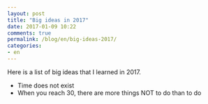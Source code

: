 ```yaml
---
layout: post
title: "Big ideas in 2017"
date: 2017-01-09 10:22
comments: true
permalink: /blog/en/big-ideas-2017/
categories:
- en
---
```


Here is a list of big ideas that I learned in 2017.

* Time does not exist
* When you reach 30, there are more things NOT to do than to do
